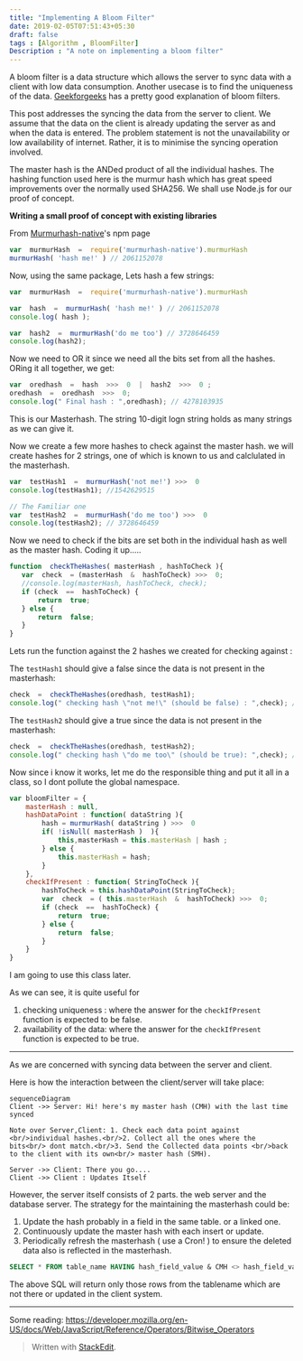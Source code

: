 ```yaml
---
title: "Implementing A Bloom Filter"
date: 2019-02-05T07:51:43+05:30
draft: false
tags : [Algorithm , BloomFilter]
Description : "A note on implementing a bloom filter"
---
```

A bloom filter is a data structure which allows the server to sync data with a client with low data consumption. Another usecase is to find the uniqueness of the data. [Geekforgeeks](https://www.geeksforgeeks.org/bloom-filters-introduction-and-python-implementation/) has a pretty good explanation of bloom filters. 

This post addresses the syncing the data from the server to client. We  assume that the data on the client is already updating the server as and when the data is entered. The problem statement is not the unavailability or low availability of internet. Rather, it is to minimise the syncing operation involved.

The master hash is the ANDed product of all the individual hashes. The hashing function used here is the murmur hash which has great speed improvements over the normally used  SHA256. We shall use Node.js for our proof of concept.

**Writing a small proof of concept with existing libraries**  

From [Murmurhash-native](https://www.npmjs.com/package/murmurhash-native)'s npm page
```javascript
var  murmurHash  =  require('murmurhash-native').murmurHash
murmurHash( 'hash me!' ) // 2061152078
```

Now, using the same package, Lets hash a few strings:
```javascript
var  murmurHash  =  require('murmurhash-native').murmurHash

var  hash  =  murmurHash( 'hash me!' ) // 2061152078
console.log( hash );

var  hash2  =  murmurHash('do me too') // 3728646459
console.log(hash2);
``` 
Now we need to OR it since we need all the bits set from all the hashes. ORing it all together, we get:
```javascript
var  oredhash  =  hash  >>>  0  |  hash2  >>>  0 ;
oredhash  =  oredhash  >>>  0;
console.log(" Final hash : ",oredhash); // 4278103935
```
This is our Masterhash. The string 10-digit logn string holds as many strings as we can give it. 

Now we create a few more hashes to check against the master hash.  we will create hashes for 2 strings, one of which is known to us and calclulated in the masterhash.

```javascript
var  testHash1  =  murmurHash('not me!') >>>  0
console.log(testHash1); //1542629515

// The Familiar one 
var  testHash2  =  murmurHash('do me too') >>>  0
console.log(testHash2); // 3728646459
```

 Now we need to check if the bits are set both in the individual hash as well as the master hash. Coding it up.....
 ```javascript
function  checkTheHashes( masterHash , hashToCheck ){
	var  check  = (masterHash  &  hashToCheck) >>>  0;
	//console.log(masterHash, hashToCheck, check);
	if (check  ==  hashToCheck) {
		return  true;
	} else {
		return  false;
	}
}
 ```

Lets run the function against the 2 hashes we created for checking against :

The `testHash1` should give a false since the data is not present in the masterhash:
```javascript
check  =  checkTheHashes(oredhash, testHash1);
console.log(" checking hash \"not me!\" (should be false) : ",check); // false
```

The `testHash2` should give a true since the data is not present in the masterhash:
```javascript
check  =  checkTheHashes(oredhash, testHash2);
console.log(" checking hash \"do me too\" (should be true): ",check); // true
```
Now since i know it works, let me do the responsible thing and put it all in a class, so I dont pollute the global namespace.
```javascript
var bloomFilter = {
	masterHash : null,
	hashDataPoint : function( dataString ){
		hash = murmurHash( dataString ) >>>  0
		if( !isNull( masterHash )  ){
			this,masterHash = this.masterHash | hash ;
		} else {
			this.masterHash = hash;
		}
	},
	checkIfPresent : function( StringToCheck ){
	    hashToCheck = this.hashDataPoint(StringToCheck);
		var  check  = ( this.masterHash  &  hashToCheck) >>>  0;
		if (check  ==  hashToCheck) {
			return  true;
		} else {
			return  false;
		}
	}
}
``` 
I am going to use this class later.

As we can see, it is quite useful for 
1. checking uniqueness : where the answer for the `checkIfPresent` function is expected to be false.
2.  availability of the data: where the answer for the `checkIfPresent` function is expected to be true.


---
As we are concerned with syncing data between the server and client.

Here is how the interaction between the client/server will take place:
```mermaid
sequenceDiagram
Client ->> Server: Hi! here's my master hash (CMH) with the last time synced

Note over Server,Client: 1. Check each data point against <br/>individual hashes.<br/>2. Collect all the ones where the bits<br/> dont match.<br/>3. Send the Collected data points <br/>back to the client with its own<br/> master hash (SMH).

Server ->> Client: There you go....
Client ->> Client : Updates Itself
```

However, the server itself consists of 2 parts. the web server and the database server. 
The strategy for the maintaining the masterhash could be:
1.  Update the hash probably in a field in the same table. or a linked one.
2.  Continuously update the master hash with each insert or update.
3.  Periodically refresh the masterhash ( use a Cron! ) to ensure the deleted data also is reflected in the masterhash.

```SQL  
SELECT * FROM table_name HAVING hash_field_value & CMH <> hash_field_value
```  

The above SQL will return only those rows from the tablename which are not there or updated in the client system.


---


Some reading:
<https://developer.mozilla.org/en-US/docs/Web/JavaScript/Reference/Operators/Bitwise_Operators>

> Written with [StackEdit](https://stackedit.io/).
<!--stackedit_data:
eyJoaXN0b3J5IjpbMjAzMzExNjMzLDIxMTY1NzUwMjAsMTkwOD
Q0NzYzNF19
-->